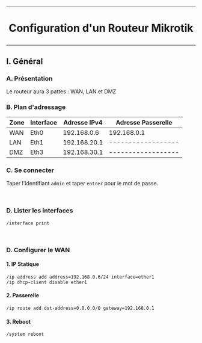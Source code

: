 ------------------------------------------------------------------------------------
# <p align='center'> Configuration d'un Routeur Mikrotik </p>
------------------------------------------------------------------------------------
## I. Général
### A. Présentation
Le routeur aura 3 pattes : WAN, LAN et DMZ
### B. Plan d'adressage

| Zone | Interface | Adresse IPv4  | Adresse Passerelle |
|------|-----------|---------------|--------------------| 
| WAN  | Eth0      | 192.168.0.6   | 192.168.0.1        |
| LAN  | Eth1      | 192.168.20.1  | ------------------ |
| DMZ  | Eth3      | 192.168.30.1  | ------------------ |

### C. Se connecter
Taper l'identifiant `admin` et taper `entrer` pour le mot de passe.

<br />

### D. Lister les interfaces
```
/interface print
```

<br />

### D. Configurer le WAN
#### 1. IP Statique
```
/ip address add address=192.168.0.6/24 interface=ether1
/ip dhcp-client disable ether1
```
#### 2. Passerelle
```
/ip route add dst-address=0.0.0.0/0 gateway=192.168.0.1
```

#### 3. Reboot
```
/system reboot
```


<br />
